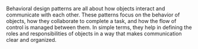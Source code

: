 
Behavioral design patterns are all about how objects interact and communicate with each other. These patterns focus on the behavior of objects, how they collaborate to complete a task, and how the flow of control is managed between them. In simple terms, they help in defining the roles and responsibilities of objects in a way that makes communication clear and organized. 